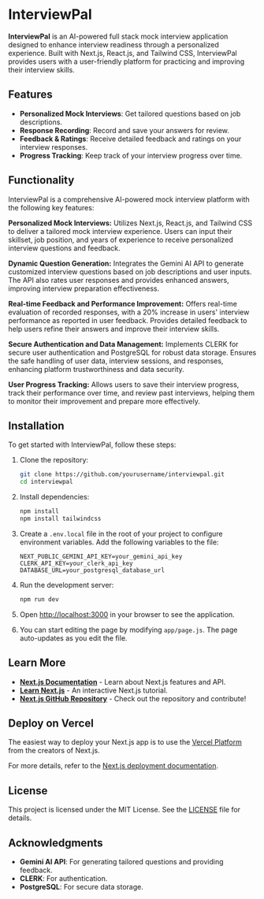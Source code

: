 # InterviewPal

**InterviewPal** is an AI-powered full stack mock interview application designed to enhance interview readiness through a personalized experience. Built with Next.js, React.js, and Tailwind CSS, InterviewPal provides users with a user-friendly platform for practicing and improving their interview skills.

## Features

- **Personalized Mock Interviews**: Get tailored questions based on job descriptions.
- **Response Recording**: Record and save your answers for review.
- **Feedback & Ratings**: Receive detailed feedback and ratings on your interview responses.
- **Progress Tracking**: Keep track of your interview progress over time.

## Functionality
InterviewPal is a comprehensive AI-powered mock interview platform with the following key features:

**Personalized Mock Interviews:** Utilizes Next.js, React.js, and Tailwind CSS to deliver a tailored mock interview experience. Users can input their skillset, job position, and years of experience to receive personalized interview questions and feedback.

**Dynamic Question Generation:** Integrates the Gemini AI API to generate customized interview questions based on job descriptions and user inputs. The API also rates user responses and provides enhanced answers, improving interview preparation effectiveness.

**Real-time Feedback and Performance Improvement:** Offers real-time evaluation of recorded responses, with a 20% increase in users' interview performance as reported in user feedback. Provides detailed feedback to help users refine their answers and improve their interview skills.

**Secure Authentication and Data Management:** Implements CLERK for secure user authentication and PostgreSQL for robust data storage. Ensures the safe handling of user data, interview sessions, and responses, enhancing platform trustworthiness and data security.

**User Progress Tracking:** Allows users to save their interview progress, track their performance over time, and review past interviews, helping them to monitor their improvement and prepare more effectively.

## Installation

To get started with InterviewPal, follow these steps:

1. Clone the repository:

    ```bash
    git clone https://github.com/yourusername/interviewpal.git
    cd interviewpal
    ```

2. Install dependencies:

    ```bash
    npm install
    npm install tailwindcss

3. Create a `.env.local` file in the root of your project to configure environment variables. Add the following variables to the file:

    ```plaintext
    NEXT_PUBLIC_GEMINI_API_KEY=your_gemini_api_key
    CLERK_API_KEY=your_clerk_api_key
    DATABASE_URL=your_postgresql_database_url
    ```

4. Run the development server:

    ```bash
    npm run dev
5. Open [http://localhost:3000](http://localhost:3000) in your browser to see the application.

6. You can start editing the page by modifying `app/page.js`. The page auto-updates as you edit the file.

## Learn More

- **[Next.js Documentation](https://nextjs.org/docs)** - Learn about Next.js features and API.
- **[Learn Next.js](https://nextjs.org/learn)** - An interactive Next.js tutorial.
- **[Next.js GitHub Repository](https://github.com/vercel/next.js)** - Check out the repository and contribute!

## Deploy on Vercel

The easiest way to deploy your Next.js app is to use the [Vercel Platform](https://vercel.com) from the creators of Next.js.

For more details, refer to the [Next.js deployment documentation](https://nextjs.org/docs/deployment).

## License

This project is licensed under the MIT License. See the [LICENSE](LICENSE) file for details.

## Acknowledgments

- **Gemini AI API**: For generating tailored questions and providing feedback.
- **CLERK**: For authentication.
- **PostgreSQL**: For secure data storage.


